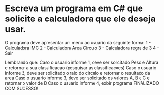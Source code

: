 # Escreva um programa em C# que solicite a calculadora que ele deseja usar.

O programa deve apresentar um menu ao usuário da seguinte forma:
1 - Calculadora IMC
2 - Calculadora Area Circulo
3 - Calculadora regra de 3
4 - Sair 

Lembrando que:
Caso o usuario informe 1, deve ser solicitado Peso e Altura e retornar a sua classificacao (pesquisar as classificacoes)
Caso o usuario informe 2, deve ser solicitado o raio do circulo e retornar o resultado da area
Caso o usuario informe 3, deve ser solicitado os valores A, B e C e retornar o valor de D
Caso o usuario informe 4, exbir programa FINALIZADO COM SUCESSO!